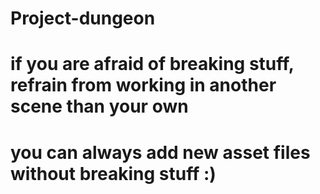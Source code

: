 # Project-dungeon
# if you are afraid of breaking stuff, refrain from working in another scene than your own
# you can always add new asset files without breaking stuff :)